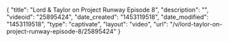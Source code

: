 {
    "title": "Lord & Taylor on Project Runway Episode 8",
    "description": "",
    "videoid": "25895424",
    "date_created": "1453119518",
    "date_modified": "1453119518",
    "type": "captivate",
    "layout": "video",
    "url": "\/v\/lord-taylor-on-project-runway-episode-8\/25895424"
}